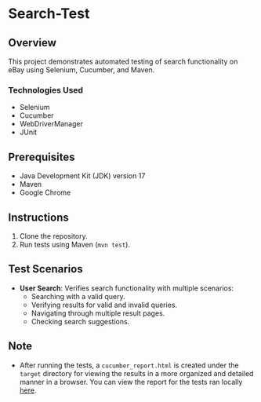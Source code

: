 # Search-Test

## Overview
This project demonstrates automated testing of search functionality on eBay using Selenium, Cucumber, and Maven.

### Technologies Used
- Selenium
- Cucumber
- WebDriverManager
- JUnit

## Prerequisites
- Java Development Kit (JDK) version 17
- Maven
- Google Chrome

## Instructions
1. Clone the repository.
2. Run tests using Maven (`mvn test`).

## Test Scenarios
- **User Search**: Verifies search functionality with multiple scenarios:
    - Searching with a valid query.
    - Verifying results for valid and invalid queries.
    - Navigating through multiple result pages.
    - Checking search suggestions.

## Note
- After running the tests, a `cucumber_report.html` is created under the `target` directory for viewing the results in a more organized and detailed manner in a browser. You can view the report for the tests ran locally [here](https://html-preview.github.io/?url=https://github.com/legituse/search-test/blob/main/cucumber_report.html).
